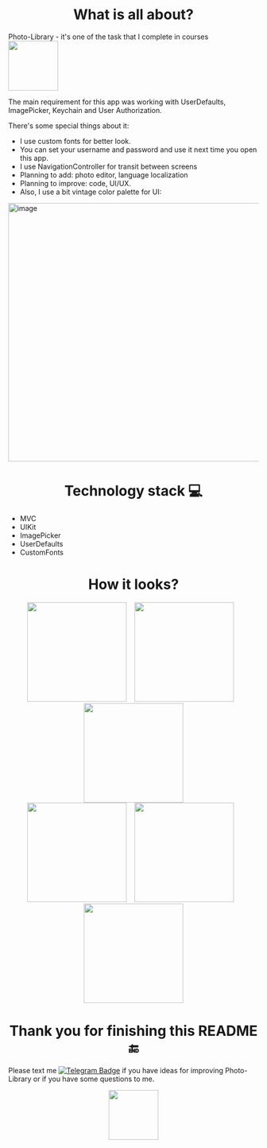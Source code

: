 <h1 align="center">
  What is all about?
</h1>

Photo-Library - it's one of the task that I complete in courses <img src="https://static.tildacdn.com/tild6431-3066-4264-b661-306535386264/logo.svg" width="100">

The main requirement for this app was working with UserDefaults, ImagePicker, Keychain and User Authorization.

There's some special things about it:
- I use custom fonts for better look.
- You can set your username and password and use it next time you open this app.
- I use NavigationController for transit between screens
- Planning to add: photo editor, language localization
- Planning to improve: code, UI/UX.
- Also, I use a bit vintage color palette for UI:
<img width="520" alt="image" src="https://user-images.githubusercontent.com/97976090/200185064-0da9f0e6-4b43-4105-8a07-b73649d61fcc.png">

<h1 align="center">
  Technology stack 💻
</h1>

- MVC
- UIKit
- ImagePicker
- UserDefaults
- CustomFonts

<h1 align="center">
  How it looks?
</h1>

<div align="center">
  <img src="https://user-images.githubusercontent.com/97976090/200184351-e39db0d7-74d0-4961-9d01-a5a2982aef31.png" width="200">
  &nbsp&nbsp
  <img src="https://user-images.githubusercontent.com/97976090/200184362-464d7edb-f718-426b-b7fb-34801b36bb04.png" width="200">
  &nbsp&nbsp
  <img src="https://user-images.githubusercontent.com/97976090/200184519-8ef6c9b9-3665-4c92-b79d-ac4a7ad9acdf.png" width="200">
</div>
<div align="center">
  <img src="https://user-images.githubusercontent.com/97976090/200184723-c6b77519-7550-4ca6-9060-810d0c503f20.png" width="200">
  &nbsp&nbsp
  <img src="https://user-images.githubusercontent.com/97976090/200184729-6add9d55-6de7-4552-99cb-c2c8b71aed95.png" width="200">
  &nbsp&nbsp
  <img src="https://user-images.githubusercontent.com/97976090/200184576-f7777523-b687-4bbb-b6e1-50c73cf60e9f.png" width="200">  
</div>

<h1 align="center">
  Thank you for finishing this README 🔚
</h1>

Please text me <a href="https://www.t.me/atrapashka">
    <img src="https://img.shields.io/badge/Telegram-blue?style=logo=telegram&logoColor=white" alt="Telegram Badge"/></a> if you have ideas for improving Photo-Library or if you have some questions to me.
<div align="center">
<img src="https://media.giphy.com/media/fxI1G5PNC5esyNlIUs/giphy.gif" width="100">
</div>
